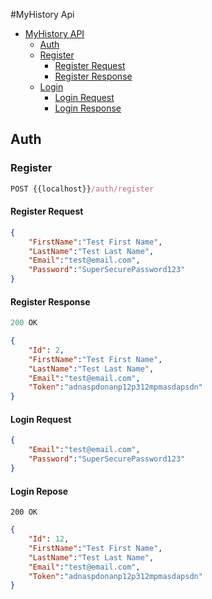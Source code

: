 #MyHistory Api

- [MyHistory API](#myhistoy-api)
    - [Auth](#auth)
    - [Register](#register)
        - [Register Request](#register-request)
        - [Register Response](#register-response)
    - [Login](#login)
        - [Login Request](#login-request)
        - [Login Response](#login-response)



## Auth

### Register
```js
POST {{localhost}}/auth/register
```

#### Register Request
```json
{
    "FirstName":"Test First Name",
    "LastName":"Test Last Name",
    "Email":"test@email.com",
    "Password":"SuperSecurePassword123"
}

```
#### Register Response

``` js
200 OK
```

```JSON
{
    "Id": 2,
    "FirstName":"Test First Name",
    "LastName":"Test Last Name",
    "Email":"test@email.com",
    "Token":"adnaspdonanp12p312mpmasdapsdn"    
}
```
#### Login Request
```JSON
{
    "Email":"test@email.com",
    "Password":"SuperSecurePassword123"
}
```


#### Login Repose
```JS
200 OK
```

```json
{
    "Id": 12,
    "FirstName":"Test First Name",
    "LastName":"Test Last Name",
    "Email":"test@email.com",
    "Token":"adnaspdonanp12p312mpmasdapsdn"
}
```